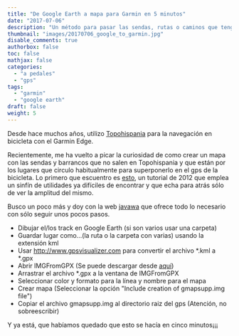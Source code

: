 ```yaml
---
title: "De Google Earth a mapa para Garmin en 5 minutos"
date: "2017-07-06"
description: "Un método para pasar las sendas, rutas o caminos que tengas dibujadas en Google Earth a un gps Garmin"
thumbnail: "images/20170706_google_to_garmin.jpg"
disable_comments: true
authorbox: false
toc: false
mathjax: false
categories:
  - "a pedales"
  - "gps"
tags:
  - "garmin"
  - "google earth"
draft: false
weight: 5
---
```

Desde hace muchos años, utilizo [Topohispania][1] para la navegación en bicicleta con el Garmin Edge.

Recientemente, me ha vuelto a picar la curiosidad de como crear un mapa con las sendas y barrancos que no salen en Topohispania y que están por los lugares que circulo habitualmente para superponerlo en el gps de la bicicleta. Lo primero que escuentro es [esto][2], un tutorial de 2012 que emplea un sinfín de utilidades ya difíciles de encontrar y que echa para atrás sólo de ver la amplitud del mismo.

Busco un poco más y doy con la web [javawa][3] que ofrece todo lo necesario con sólo seguir unos pocos pasos.

 - Dibujar el/los track en Google Earth (si son varios usar una carpeta)
 - Guardar lugar como&#8230;(la ruta o la carpeta con varias) usando la extensión kml
 - Usar <a href="http://gpsvisualizer" target="_blank">http://www.gpsvisualizer.com</a> para convertir el archivo *.kml a *.gpx
 - Abrir IMGFromGPX (Se puede descargar desde <a href="http://www.javawa.nl/imgfromgpx_en.html" target="_blank">aquí</a>)
 - Arrastrar el archivo *.gpx a la ventana de IMGFromGPX
 - Seleccionar color y formato para la línea y nombre para el mapa
 - Crear mapa (Seleccionar la opción "Include creation of gmapsupp.img file")
 - Copiar el archivo gmapsupp.img al directorio raiz del gps (Atención, no sobreescribir)

Y ya está, que habíamos quedado que esto se hacía en cinco minutos¡¡¡

[1]: http://www.elgps.com/foroGPS/viewtopic.php?f=41&t=8646
[2]: http://www.foromtb.com/threads/paso-a-paso-crear-un-mapa-para-superponerlo-al-topohispania.888466/
[3]: http://www.javawa.nl